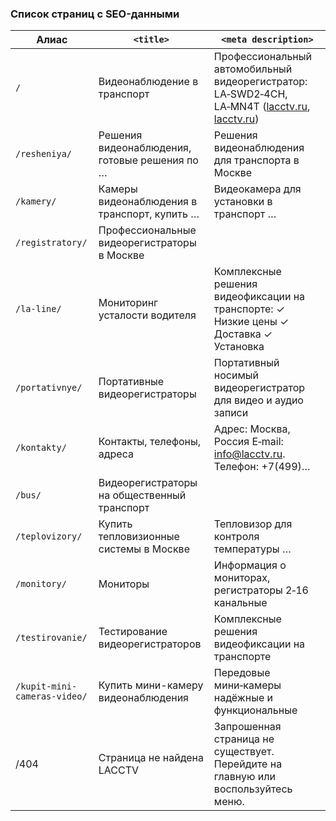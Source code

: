 ### **Список страниц с SEO-данными**  

| Алиас                        | `<title>`                                     | `<meta description>`                                                                                                                                                                                                                                      |
| ---------------------------- | --------------------------------------------- | --------------------------------------------------------------------------------------------------------------------------------------------------------------------------------------------------------------------------------------------------------- |
| `/`                          | Видеонаблюдение в транспорт                   | Профессиональный автомобильный видеорегистратор: LA‑SWD2‑4CH, LA‑MN4T ([lacctv.ru](https://lacctv.ru/monitory/?utm_source=chatgpt.com "Мониторы \|"), [lacctv.ru](https://lacctv.ru/?utm_source=chatgpt.com "Видеонаблюдение в транспорт \| ООО \"ЛА\"")) |
| `/resheniya/`                | Решения видеонаблюдения, готовые решения по … | Решения видеонаблюдения для транспорта в Москве                                                                                                                                                                                                           |
| `/kamery/`                   | Камеры видеонаблюдения в транспорт, купить …  | Видеокамера для установки в транспорт …                                                                                                                                                                                                                   |
| `/registratory/`             | Профессиональные видеорегистраторы в Москве   |                                                                                                                                                                                                                                                           |
| `/la-line/`                  | Мониторинг усталости водителя                 | Комплексные решения видеофиксации на транспорте: ✓ Низкие цены ✓ Доставка ✓ Установка                                                                                                                                                                     |
| `/portativnye/`              | Портативные видеорегистраторы                 | Портативный носимый видеорегистратор для видео и аудио записи                                                                                                                                                                                             |
| `/kontakty/`                 | Контакты, телефоны, адреса                    | Адрес: Москва, Россия E‑mail: [info@lacctv.ru](mailto:info@lacctv.ru). Телефон: +7(499)…                                                                                                                                                                  |
| `/bus/`                      | Видеорегистраторы на общественный транспорт   |                                                                                                                                                                                                                                                           |
| `/teplovizory/`              | Купить тепловизионные системы в Москве        | Тепловизор для контроля температуры …                                                                                                                                                                                                                     |
| `/monitory/`                 | Мониторы                                      | Информация о мониторах, регистраторы 2‑16 канальные                                                                                                                                                                                                       |
| `/testirovanie/`             | Тестирование видеорегистраторов               | Комплексные решения видеофиксации на транспорте                                                                                                                                                                                                           |
| `/kupit-mini-cameras-video/` | Купить мини-камеру видеонаблюдения            | Передовые мини‑камеры надёжные и функциональные                                                                                                                                                                                                           |
| /404                         | Страница не найдена LACCTV                    | Запрошенная страница не существует. Перейдите на главную или воспользуйтесь меню.                                                                                                                                                                         |


